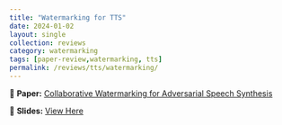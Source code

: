 ```yaml
---
title: "Watermarking for TTS"
date: 2024-01-02
layout: single
collection: reviews
category: watermarking
tags: [paper-review,watermarking, tts]
permalink: /reviews/tts/watermarking/
---
```


📝 **Paper:** [Collaborative Watermarking for Adversarial Speech Synthesis](https://arxiv.org/abs/2309.15224)


<!-- 🔍 **Summary:** This paper introduces a **flow-based** model for TTS, improving **robustness** compared to Tacotron. --> 



📄 **Slides:** [View Here](https://docs.google.com/presentation/d/1d7W4d-sz8RWgHV_rk6kaVcQE-cObf7ns/edit?usp=sharing&ouid=116677507102760525154&rtpof=true&sd=true)







